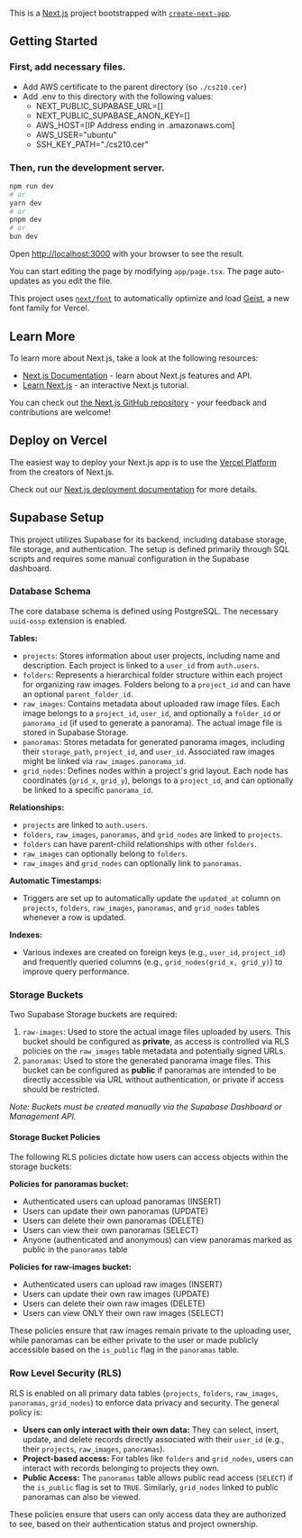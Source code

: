 This is a [Next.js](https://nextjs.org) project bootstrapped with [`create-next-app`](https://nextjs.org/docs/app/api-reference/cli/create-next-app).

## Getting Started

### First, add necessary files.
* Add AWS certificate to the parent directory (so `./cs210.cer`)
* Add .env to this directory with the following values:
    * NEXT_PUBLIC_SUPABASE_URL=[]
    * NEXT_PUBLIC_SUPABASE_ANON_KEY=[]
    * AWS_HOST=[IP Address ending in .amazonaws.com]
    * AWS_USER="ubuntu"
    * SSH_KEY_PATH="./cs210.cer"

### Then, run the development server.

```bash
npm run dev
# or
yarn dev
# or
pnpm dev
# or
bun dev
```

Open [http://localhost:3000](http://localhost:3000) with your browser to see the result.

You can start editing the page by modifying `app/page.tsx`. The page auto-updates as you edit the file.

This project uses [`next/font`](https://nextjs.org/docs/app/building-your-application/optimizing/fonts) to automatically optimize and load [Geist](https://vercel.com/font), a new font family for Vercel.

## Learn More

To learn more about Next.js, take a look at the following resources:

- [Next.js Documentation](https://nextjs.org/docs) - learn about Next.js features and API.
- [Learn Next.js](https://nextjs.org/learn) - an interactive Next.js tutorial.

You can check out [the Next.js GitHub repository](https://github.com/vercel/next.js) - your feedback and contributions are welcome!

## Deploy on Vercel

The easiest way to deploy your Next.js app is to use the [Vercel Platform](https://vercel.com/new?utm_medium=default-template&filter=next.js&utm_source=create-next-app&utm_campaign=create-next-app-readme) from the creators of Next.js.

Check out our [Next.js deployment documentation](https://nextjs.org/docs/app/building-your-application/deploying) for more details.

## Supabase Setup

This project utilizes Supabase for its backend, including database storage, file storage, and authentication. The setup is defined primarily through SQL scripts and requires some manual configuration in the Supabase dashboard.

### Database Schema

The core database schema is defined using PostgreSQL. The necessary `uuid-ossp` extension is enabled.

**Tables:**

*   `projects`: Stores information about user projects, including name and description. Each project is linked to a `user_id` from `auth.users`.
*   `folders`: Represents a hierarchical folder structure within each project for organizing raw images. Folders belong to a `project_id` and can have an optional `parent_folder_id`.
*   `raw_images`: Contains metadata about uploaded raw image files. Each image belongs to a `project_id`, `user_id`, and optionally a `folder_id` or `panorama_id` (if used to generate a panorama). The actual image file is stored in Supabase Storage.
*   `panoramas`: Stores metadata for generated panorama images, including their `storage_path`, `project_id`, and `user_id`. Associated raw images might be linked via `raw_images.panorama_id`.
*   `grid_nodes`: Defines nodes within a project's grid layout. Each node has coordinates (`grid_x`, `grid_y`), belongs to a `project_id`, and can optionally be linked to a specific `panorama_id`.

**Relationships:**

*   `projects` are linked to `auth.users`.
*   `folders`, `raw_images`, `panoramas`, and `grid_nodes` are linked to `projects`.
*   `folders` can have parent-child relationships with other `folders`.
*   `raw_images` can optionally belong to `folders`.
*   `raw_images` and `grid_nodes` can optionally link to `panoramas`.

**Automatic Timestamps:**

*   Triggers are set up to automatically update the `updated_at` column on `projects`, `folders`, `raw_images`, `panoramas`, and `grid_nodes` tables whenever a row is updated.

**Indexes:**

*   Various indexes are created on foreign keys (e.g., `user_id`, `project_id`) and frequently queried columns (e.g., `grid_nodes(grid_x, grid_y)`) to improve query performance.

### Storage Buckets

Two Supabase Storage buckets are required:

1.  `raw-images`: Used to store the actual image files uploaded by users. This bucket should be configured as **private**, as access is controlled via RLS policies on the `raw_images` table metadata and potentially signed URLs.
2.  `panoramas`: Used to store the generated panorama image files. This bucket can be configured as **public** if panoramas are intended to be directly accessible via URL without authentication, or private if access should be restricted.

*Note: Buckets must be created manually via the Supabase Dashboard or Management API.*

#### Storage Bucket Policies

The following RLS policies dictate how users can access objects within the storage buckets:

**Policies for panoramas bucket:**
- Authenticated users can upload panoramas (INSERT)
- Users can update their own panoramas (UPDATE)
- Users can delete their own panoramas (DELETE)
- Users can view their own panoramas (SELECT)
- Anyone (authenticated and anonymous) can view panoramas marked as public in the `panoramas` table

**Policies for raw-images bucket:**
- Authenticated users can upload raw images (INSERT)
- Users can update their own raw images (UPDATE)
- Users can delete their own raw images (DELETE)
- Users can view ONLY their own raw images (SELECT)

These policies ensure that raw images remain private to the uploading user, while panoramas can be either private to the user or made publicly accessible based on the `is_public` flag in the `panoramas` table.

### Row Level Security (RLS)

RLS is enabled on all primary data tables (`projects`, `folders`, `raw_images`, `panoramas`, `grid_nodes`) to enforce data privacy and security. The general policy is:

*   **Users can only interact with their own data:** They can select, insert, update, and delete records directly associated with their `user_id` (e.g., their `projects`, `raw_images`, `panoramas`).
*   **Project-based access:** For tables like `folders` and `grid_nodes`, users can interact with records belonging to projects they own.
*   **Public Access:** The `panoramas` table allows public read access (`SELECT`) if the `is_public` flag is set to `TRUE`. Similarly, `grid_nodes` linked to public panoramas can also be viewed.

These policies ensure that users can only access data they are authorized to see, based on their authentication status and project ownership.
